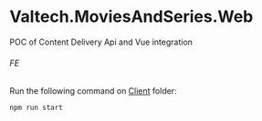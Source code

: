 # Valtech.MoviesAndSeries.Web
POC of Content Delivery Api and Vue integration

###### FE
Run the following command on [Client](/Valtech.MoviesAndSeries.Web.Website/Client) folder:
```
npm run start
```
